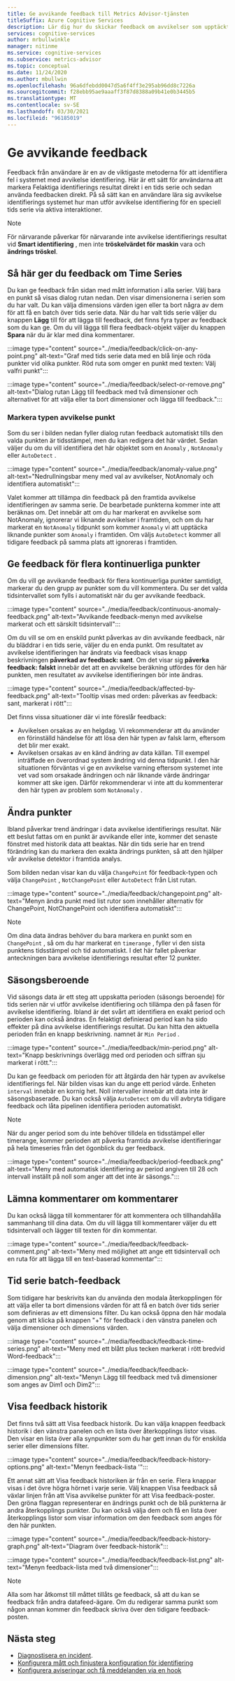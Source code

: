 ```yaml
---
title: Ge avvikande feedback till Metrics Advisor-tjänsten
titleSuffix: Azure Cognitive Services
description: Lär dig hur du skickar feedback om avvikelser som upptäckts av din Metric Advisor-instans och justera resultaten.
services: cognitive-services
author: mrbullwinkle
manager: nitinme
ms.service: cognitive-services
ms.subservice: metrics-advisor
ms.topic: conceptual
ms.date: 11/24/2020
ms.author: mbullwin
ms.openlocfilehash: 96a6dfebdd0047d5a6f4ff3e295ab96dd8c7226a
ms.sourcegitcommit: f28ebb95ae9aaaff3f87d8388a09b41e0b3445b5
ms.translationtype: MT
ms.contentlocale: sv-SE
ms.lasthandoff: 03/30/2021
ms.locfileid: "96185019"
---
```

# <a name="provide-anomaly-feedback"></a>Ge avvikande feedback

Feedback från användare är en av de viktigaste metoderna för att identifiera fel i systemet med avvikelse identifiering. Här är ett sätt för användarna att markera Felaktiga identifierings resultat direkt i en tids serie och sedan använda feedbacken direkt. På så sätt kan en användare lära sig avvikelse identifierings systemet hur man utför avvikelse identifiering för en speciell tids serie via aktiva interaktioner. 

> [!NOTE]
> För närvarande påverkar för närvarande inte avvikelse identifierings resultat vid **Smart identifiering** , men inte **tröskelvärdet för maskin** vara och **ändrings tröskel**.

## <a name="how-to-give-time-series-feedback"></a>Så här ger du feedback om Time Series

Du kan ge feedback från sidan med mått information i alla serier. Välj bara en punkt så visas dialog rutan nedan. Den visar dimensionerna i serien som du har valt. Du kan välja dimensions värden igen eller ta bort några av dem för att få en batch över tids serie data. När du har valt tids serie väljer du knappen **Lägg** till för att lägga till feedback, det finns fyra typer av feedback som du kan ge. Om du vill lägga till flera feedback-objekt väljer du knappen **Spara** när du är klar med dina kommentarer.

:::image type="content" source="../media/feedback/click-on-any-point.png" alt-text="Graf med tids serie data med en blå linje och röda punkter vid olika punkter. Röd ruta som omger en punkt med texten: Välj valfri punkt":::

:::image type="content" source="../media/feedback/select-or-remove.png" alt-text="Dialog rutan Lägg till feedback med två dimensioner och alternativet för att välja eller ta bort dimensioner och lägga till feedback.":::

### <a name="mark-the-anomaly-point-type"></a>Markera typen avvikelse punkt

Som du ser i bilden nedan fyller dialog rutan feedback automatiskt tills den valda punkten är tidsstämpel, men du kan redigera det här värdet. Sedan väljer du om du vill identifiera det här objektet som en `Anomaly` , `NotAnomaly` eller `AutoDetect` .

:::image type="content" source="../media/feedback/anomaly-value.png" alt-text="Nedrullningsbar meny med val av avvikelser, NotAnomaly och identifiera automatiskt":::

Valet kommer att tillämpa din feedback på den framtida avvikelse identifieringen av samma serie. De bearbetade punkterna kommer inte att beräknas om. Det innebär att om du har markerat en avvikelse som NotAnomaly, ignorerar vi liknande avvikelser i framtiden, och om du har markerat en `NotAnomaly` tidpunkt som kommer `Anomaly` vi att upptäcka liknande punkter som `Anomaly` i framtiden. Om väljs `AutoDetect` kommer all tidigare feedback på samma plats att ignoreras i framtiden.

## <a name="provide-feedback-for-multiple-continuous-points"></a>Ge feedback för flera kontinuerliga punkter 

Om du vill ge avvikande feedback för flera kontinuerliga punkter samtidigt, markerar du den grupp av punkter som du vill kommentera. Du ser det valda tidsintervallet som fylls i automatiskt när du ger avvikande feedback.

:::image type="content" source="../media/feedback/continuous-anomaly-feedback.png" alt-text="Avvikande feedback-menyn med avvikelse markerat och ett särskilt tidsintervall":::

Om du vill se om en enskild punkt påverkas av din avvikande feedback, när du bläddrar i en tids serie, väljer du en enda punkt. Om resultatet av avvikelse identifieringen har ändrats via feedback visas knapp beskrivningen **påverkad av feedback: sant**. Om det visar sig **påverka feedback: falskt** innebär det att en avvikelse beräkning utfördes för den här punkten, men resultatet av avvikelse identifieringen bör inte ändras.

:::image type="content" source="../media/feedback/affected-by-feedback.png" alt-text="Tooltip visas med orden: påverkas av feedback: sant, markerat i rött":::

Det finns vissa situationer där vi inte föreslår feedback:

- Avvikelsen orsakas av en helgdag. Vi rekommenderar att du använder en förinställd händelse för att lösa den här typen av falsk larm, eftersom det blir mer exakt.
- Avvikelsen orsakas av en känd ändring av data källan. Till exempel inträffade en överordnad system ändring vid denna tidpunkt. I den här situationen förväntas vi ge en avvikelse varning eftersom systemet inte vet vad som orsakade ändringen och när liknande värde ändringar kommer att ske igen. Därför rekommenderar vi inte att du kommenterar den här typen av problem som `NotAnomaly` .

## <a name="change-points"></a>Ändra punkter

Ibland påverkar trend ändringar i data avvikelse identifierings resultat. När ett beslut fattas om en punkt är avvikande eller inte, kommer det senaste fönstret med historik data att beaktas. När din tids serie har en trend förändring kan du markera den exakta ändrings punkten, så att den hjälper vår avvikelse detektor i framtida analys.

Som bilden nedan visar kan du välja `ChangePoint` för feedback-typen och välja `ChangePoint` , `NotChangePoint` eller `AutoDetect` från List rutan.

:::image type="content" source="../media/feedback/changepoint.png" alt-text="Menyn ändra punkt med list rutor som innehåller alternativ för ChangePoint, NotChangePoint och identifiera automatiskt":::

> [!NOTE]
> Om dina data ändras behöver du bara markera en punkt som en `ChangePoint` , så om du har markerat en `timerange` , fyller vi den sista punktens tidsstämpel och tid automatiskt. I det här fallet påverkar anteckningen bara avvikelse identifierings resultat efter 12 punkter.

## <a name="seasonality"></a>Säsongsberoende

Vid säsongs data är ett steg att uppskatta perioden (säsongs beroende) för tids serien när vi utför avvikelse identifiering och tillämpa den på fasen för avvikelse identifiering. Ibland är det svårt att identifiera en exakt period och perioden kan också ändras. En felaktigt definierad period kan ha sido effekter på dina avvikelse identifierings resultat. Du kan hitta den aktuella perioden från en knapp beskrivning. namnet är `Min Period` .

:::image type="content" source="../media/feedback/min-period.png" alt-text="Knapp beskrivnings överlägg med ord perioden och siffran sju markerat i rött.":::

Du kan ge feedback om perioden för att åtgärda den här typen av avvikelse identifierings fel. När bilden visas kan du ange ett period värde. Enheten `interval` innebär en kornig het. Noll intervaller innebär att data inte är säsongsbaserade. Du kan också välja `AutoDetect` om du vill avbryta tidigare feedback och låta pipelinen identifiera perioden automatiskt. 
 
> [!NOTE]
> När du anger period som du inte behöver tilldela en tidsstämpel eller timerange, kommer perioden att påverka framtida avvikelse identifieringar på hela timeseries från det ögonblick du ger feedback.


:::image type="content" source="../media/feedback/period-feedback.png" alt-text="Meny med automatisk identifiering av period angiven till 28 och intervall inställt på noll som anger att det inte är säsongs.":::

## <a name="provide-comment-feedback"></a>Lämna kommentarer om kommentarer

Du kan också lägga till kommentarer för att kommentera och tillhandahålla sammanhang till dina data. Om du vill lägga till kommentarer väljer du ett tidsintervall och lägger till texten för din kommentar.

:::image type="content" source="../media/feedback/feedback-comment.png" alt-text="Meny med möjlighet att ange ett tidsintervall och en ruta för att lägga till en text-baserad kommentar":::

## <a name="time-series-batch-feedback"></a>Tid serie batch-feedback

Som tidigare har beskrivits kan du använda den modala återkopplingen för att välja eller ta bort dimensions värden för att få en batch över tids serier som definieras av ett dimensions filter. Du kan också öppna den här modala genom att klicka på knappen "+" för feedback i den vänstra panelen och välja dimensioner och dimensions värden.

:::image type="content" source="../media/feedback/feedback-time-series.png" alt-text="Meny med ett blått plus tecken markerat i rött bredvid Word-feedback":::

:::image type="content" source="../media/feedback/feedback-dimension.png" alt-text="Menyn Lägg till feedback med två dimensioner som anges av Dim1 och Dim2":::

## <a name="how-to-view-feedback-history"></a>Visa feedback historik

Det finns två sätt att Visa feedback historik. Du kan välja knappen feedback historik i den vänstra panelen och en lista över återkopplings listor visas. Den visar en lista över alla synpunkter som du har gett innan du för enskilda serier eller dimensions filter.

:::image type="content" source="../media/feedback/feedback-history-options.png" alt-text="Menyn feedback-lista '":::

Ett annat sätt att Visa feedback historiken är från en serie. Flera knappar visas i det övre högra hörnet i varje serie. Välj knappen Visa feedback så växlar linjen från att Visa avvikelse punkter för att Visa feedback-poster. Den gröna flaggan representerar en ändrings punkt och de blå punkterna är andra återkopplings punkter. Du kan också välja dem och få en lista över återkopplings listor som visar information om den feedback som anges för den här punkten.

:::image type="content" source="../media/feedback/feedback-history-graph.png" alt-text="Diagram över feedback-historik":::

:::image type="content" source="../media/feedback/feedback-list.png" alt-text="Menyn feedback-lista med två dimensioner":::

> [!NOTE]
> Alla som har åtkomst till måttet tillåts ge feedback, så att du kan se feedback från andra datafeed-ägare. Om du redigerar samma punkt som någon annan kommer din feedback skriva över den tidigare feedback-posten.       

## <a name="next-steps"></a>Nästa steg
- [Diagnostisera en incident](diagnose-incident.md).
- [Konfigurera mått och finjustera konfiguration för identifiering](configure-metrics.md)
- [Konfigurera aviseringar och få meddelanden via en hook](../how-tos/alerts.md)